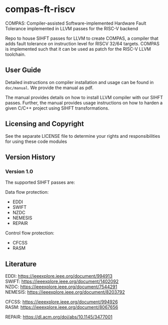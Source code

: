# compas-ft-riscv
COMPAS: Compiler-assisted Software-implemented Hardware Fault Tolerance implemented in LLVM passes for the RISC-V backend

Repo to house SIHFT passes for LLVM to create COMPAS, a compiler that adds fault tolerance on instruction level for RISCV 32/64 targets.
COMPAS is implemented such that it can be used as patch for the RISC-V LLVM toolchain.

## User Guide
Detailed instructions on compiler installation and usage can be found in `doc/manual`. We provide the manual as pdf.

<!--
After cloning the repo, generate the user manual in `doc/manual` using latex compiler. For example, we used [`latexmk`](https://mg.readthedocs.io/latexmk.html) utitlity to generate the manual pdf in some build location using
```shell
$ latexmk -pdf doc/manual/main.tex -outdir=build/
```
-->

The manual provides details on how to install LLVM compiler with our SIHFT passes. Further, the manual provides usage instructions on how to harden a given C/C++ project using SIHFT transformations.

## Licensing and Copyright
See the separate LICENSE file to determine your rights and responsibilities for using these code modules

## Version History

### Version 1.0 
The supported SIHFT passes are:

Data flow protection:
* EDDI
* SWIFT
* NZDC
* NEMESIS
* REPAIR

Control flow protection:
* CFCSS
* RASM

## Literature
EDDI: https://ieeexplore.ieee.org/document/994913  
SWIFT: https://ieeexplore.ieee.org/document/1402092  
NZDC: https://ieeexplore.ieee.org/document/7544291  
NEMESIS: https://ieeexplore.ieee.org/document/8203792  

CFCSS: https://ieeexplore.ieee.org/document/994926  
RASM: https://ieeexplore.ieee.org/document/8067656

REPAIR: https://dl.acm.org/doi/abs/10.1145/3477001
